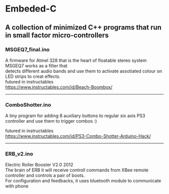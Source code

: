 # Embeded-C
A collection of minimized C++ programs that run in small factor micro-controllers
---
### MSGEQ7_final.ino
A firmware for Atmel 328 that is the heart of floatable stereo system MSGEQ7 works as a filter that  
detects different audio bands and use them to activate assotiated colour on LED strips to creat effects.  
futured in instructables  
https://www.instructables.com/id/Beach-Boombox/

---
### ComboShotter.ino
A tiny program for adding 8 auxiliary buttons to regular six axis PS3 controller and use them to trigger combos :)  

futured in instructables  
https://www.instructables.com/id/PS3-Combo-Shotter-Arduino-Hack/

---
### ERB_v2.ino
Electric Roller Booster V2.0 2012  
The brain of ERB it will receive controll commands from XBee remote controller and controls a pair of boots.  
For configuration and feedbacks, it uses bluetooth module to communicate with phone  
